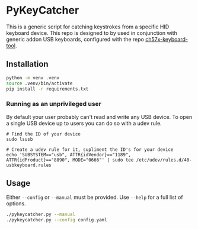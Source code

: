 # PyKeyCatcher

This is a generic script for catching keystrokes from a specific HID keyboard device. This repo is designed to by used in conjunction with generic addon USB keyboards, configured with the repo [ch57x-keyboard-tool](https://github.com/kriomant/ch57x-keyboard-tool).

## Installation

```bash
python -m venv .venv
source .venv/bin/activate
pip install -r requirements.txt
```

### Running as an unprivileged user

By default your user probably can't read and write any USB device. To open a single USB device up to users you can do so with a udev rule.
```
# Find the ID of your device
sudo lsusb

# Create a udev rule for it, supliment the ID's for your device
echo 'SUBSYSTEM=="usb", ATTR{idVendor}=="1189", ATTR{idProduct}=="8890", MODE="0666"' | sudo tee /etc/udev/rules.d/40-usbkeyboard.rules 
```

## Usage

Either `--config` or `--manual` must be provided. Use  `--help` for a full list of options.
```bash
./pykeycatcher.py --manual
./pykeycatcher.py --config config.yaml
```
